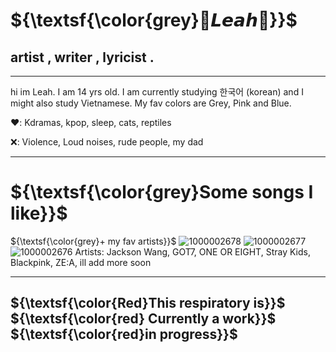 #           ${\textsf{\color{grey}🖤𝙇𝙚𝙖𝙝🩶}}$
## artist , writer , lyricist .
_____
hi im Leah. I am 14 yrs old. I am currently studying 한국어 (korean) and I might also study Vietnamese. My fav colors are Grey, Pink and Blue. 

❤️: Kdramas, kpop, sleep, cats, reptiles 

❌: Violence, Loud noises, rude people, my dad

______
# ${\textsf{\color{grey}Some songs I like}}$
${\textsf{\color{grey}+ my fav artists}}$
![1000002678](https://github.com/user-attachments/assets/5a90ec35-be88-4d88-8ac4-070b548222a8)
![1000002677](https://github.com/user-attachments/assets/b52c8111-0a80-4523-9836-859f094f820c)
![1000002676](https://github.com/user-attachments/assets/6910fe47-1f56-4ac3-b468-48cccc7568e8)
Artists: Jackson Wang, GOT7, ONE OR EIGHT, Stray Kids, Blackpink, ZE:A, ill add more soon 

___ 

## ${\textsf{\color{Red}This respiratory is}}$ ${\textsf{\color{red} Currently a work}}$ ${\textsf{\color{red}in progress}}$



